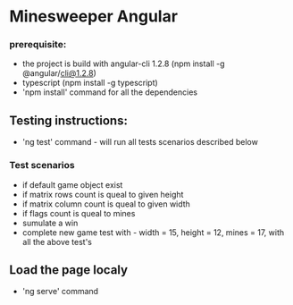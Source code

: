 # Minesweeper Angular

### prerequisite:
* the project is build with angular-cli 1.2.8 (npm install -g @angular/cli@1.2.8)
* typescript (npm install -g typescript)
* 'npm install' command for all the dependencies

## Testing instructions:
* 'ng test' command  - will run all tests scenarios described below

### Test scenarios
* if default game object exist
* if matrix rows count is queal to given height
* if matrix column count is queal to given width
* if flags count is queal to mines
* sumulate a win
* complete new game test with - width = 15, height = 12, mines = 17, with all the above test's

## Load the page localy
* 'ng serve' command

